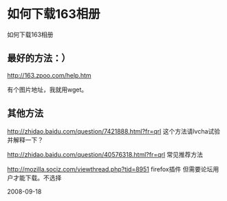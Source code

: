 # 如何下载163相册

如何下载163相册

## 最好的方法：）
http://163.zpoo.com/help.htm


有个图片地址，我就用wget。

## 其他方法
http://zhidao.baidu.com/question/7421888.html?fr=qrl
这个方法请lvcha试验并解释一下？

http://zhidao.baidu.com/question/40576318.html?fr=qrl
常见推荐方法



http://mozilla.sociz.com/viewthread.php?tid=8951
firefox插件 
但需要论坛用户才能下载。不选择


2008-09-18